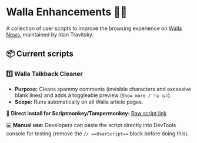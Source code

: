 # Walla Enhancements 📰✨

A collection of user scripts to improve the browsing experience on [Walla News](https://walla.co.il), maintained by Idan Travitsky.

## 📦 Current scripts

### 1️⃣ Walla Talkback Cleaner
- **Purpose:** Cleans spammy comments (invisible characters and excessive blank lines) and adds a toggleable preview (`Show more / הצג עוד`).
- **Scope:** Runs automatically on all Walla article pages.

🔗 **Direct install for Scriptmonkey/Tampermonkey:**
[Raw script link](https://raw.githubusercontent.com/IdanTravitsky/walla-enhancements/main/scripts/walla-talkback-cleaner.user.js)

💻 **Manual use:**
Developers can paste the script directly into DevTools console for testing (remove the `// ==UserScript==` block before doing this).
